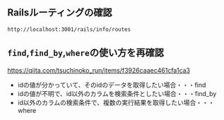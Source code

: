 ## Railsルーティングの確認
```
http://localhost:3001/rails/info/routes
```

## `find`,`find_by`,`where`の使い方を再確認
https://qiita.com/tsuchinoko_run/items/f3926caaec461cfa1ca3

- idの値が分かっていて、そのidのデータを取得したい場合・・・find
- idの値が不明で、id以外のカラムを検索条件としたい場合・・・find_by
- id以外のカラムの検索条件で、複数の実行結果を取得したい場合・・・where
